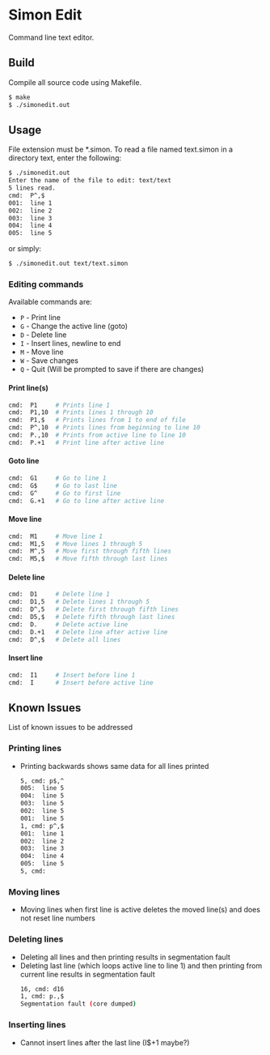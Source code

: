 # Simon Edit

Command line text editor.

## Build

Compile all source code using Makefile.

```bash
$ make
$ ./simonedit.out
```

## Usage

File extension must be *.simon. To read a file named text.simon in a directory text, enter the following:

```bash
$ ./simonedit.out 
Enter the name of the file to edit: text/text
5 lines read.
cmd:  P^,$
001:  line 1
002:  line 2
003:  line 3
004:  line 4
005:  line 5
```

or simply:

```bash
$ ./simonedit.out text/text.simon
```

### Editing commands

Available commands are:

- `P` - Print line
- `G` - Change the active line (goto)
- `D` - Delete line
- `I` - Insert lines, newline to end
- `M` - Move line
- `W` - Save changes
- `Q` - Quit (Will be prompted to save if there are changes)

#### Print line(s)

```bash
cmd:  P1     # Prints line 1
cmd:  P1,10  # Prints lines 1 through 10
cmd:  P1,$   # Prints lines from 1 to end of file
cmd:  P^,10  # Prints lines from beginning to line 10
cmd:  P.,10  # Prints from active line to line 10
cmd:  P.+1   # Print line after active line
```

#### Goto line

```bash
cmd:  G1     # Go to line 1
cmd:  G$     # Go to last line
cmd:  G^     # Go to first line
cmd:  G.+1   # Go to line after active line
```

#### Move line

```bash
cmd:  M1     # Move line 1
cmd:  M1,5   # Move lines 1 through 5
cmd:  M^,5   # Move first through fifth lines
cmd:  M5,$   # Move fifth through last lines
```

#### Delete line

```bash
cmd:  D1     # Delete line 1
cmd:  D1,5   # Delete lines 1 through 5
cmd:  D^,5   # Delete first through fifth lines
cmd:  D5,$   # Delete fifth through last lines
cmd:  D.     # Delete active line
cmd:  D.+1   # Delete line after active line
cmd:  D^,$   # Delete all lines
```

#### Insert line

```bash
cmd:  I1     # Insert before line 1
cmd:  I      # Insert before active line
```


## Known Issues

List of known issues to be addressed

### Printing lines

- Printing backwards shows same data for all lines printed
    ```bash
    5, cmd: p$,^
    005:  line 5
    004:  line 5
    003:  line 5
    002:  line 5
    001:  line 5
    1, cmd: p^,$
    001:  line 1
    002:  line 2
    003:  line 3
    004:  line 4
    005:  line 5
    5, cmd:
    ```

### Moving lines

- Moving lines when first line is active deletes the moved line(s) and does not reset line numbers

### Deleting lines

- Deleting all lines and then printing results in segmentation fault
- Deleting last line (which loops active line to line 1) and then printing from current line results in segmentation fault
    ```bash
    16, cmd: d16
    1, cmd: p.,$
    Segmentation fault (core dumped)
    ```

### Inserting lines

- Cannot insert lines after the last line (I$+1 maybe?)